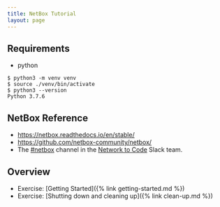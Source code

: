 ```yaml
---
title: NetBox Tutorial
layout: page
---
```


## Requirements
  - python
```terminal
$ python3 -m venv venv
$ source ./venv/bin/activate
$ python3 --version
Python 3.7.6
```

## NetBox Reference

- <https://netbox.readthedocs.io/en/stable/>
- <https://github.com/netbox-community/netbox/>
- The [#netbox](https://networktocode.slack.com/archives/C3DQ6MZ0Q) channel in the [Network to Code](http://slack.networktocode.com/) Slack team.

## Overview
- Exercise: [Getting Started]({% link getting-started.md %})
- Exercise: [Shutting down and cleaning up]({% link clean-up.md %})
